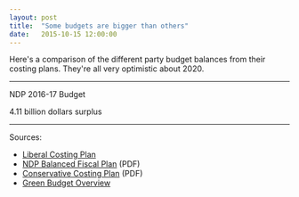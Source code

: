 ```yaml
---
layout: post
title:  "Some budgets are bigger than others"
date:   2015-10-15 12:00:00
---
```


Here's a comparison of the different party budget balances from their costing plans. They're all very optimistic about 2020.

* * *

<div id="partyBalanceChart"></div>
<div id="partyBalanceTip">
	<p id="tipTop"><span id="tipParty">NDP 2016-17</span> Budget</p>
	<p class="tipInfo"><span id="tipVal">4.11 billion dollars</span> <span id="tipBal">surplus</span></p>
</div>

* * *

Sources:

- [Liberal Costing Plan](http://www.liberal.ca/costing-plan/)
- [NDP Balanced Fiscal Plan](http://xfer.ndp.ca/2015/2015-Full-Platform-EN.pdf) (PDF)
- [Conservative Costing Plan](http://www.conservative.ca/media/plan/costing-plan.pdf) (PDF)
- [Green Budget Overview](http://www.greenparty.ca/en/budget)

<style>{% include 2015/10/partyBalance.css %}</style>
<script src="http://d3js.org/d3.v3.min.js"></script>
<script>{% include 2015/10/partyBalance.js %}</script>